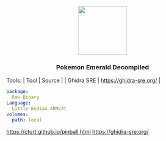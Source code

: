 
<p align="center"><img src="https://img.pokemondb.net/sprites/black-white/anim/back-normal/rayquaza.gif" width="128" height="128"> </p>
<h3 align="center">Pokemon Emerald Decompiled</h3>


Tools:
| Tool | Source |
| Ghidra SRE | https://ghidra-sre.org/ | 

```yml
package: 
  Raw Binary
Language:
  Little Endian ARMv4t 
volumes: 
  path: local

```

https://cturt.github.io/pinball.html
https://ghidra-sre.org/
